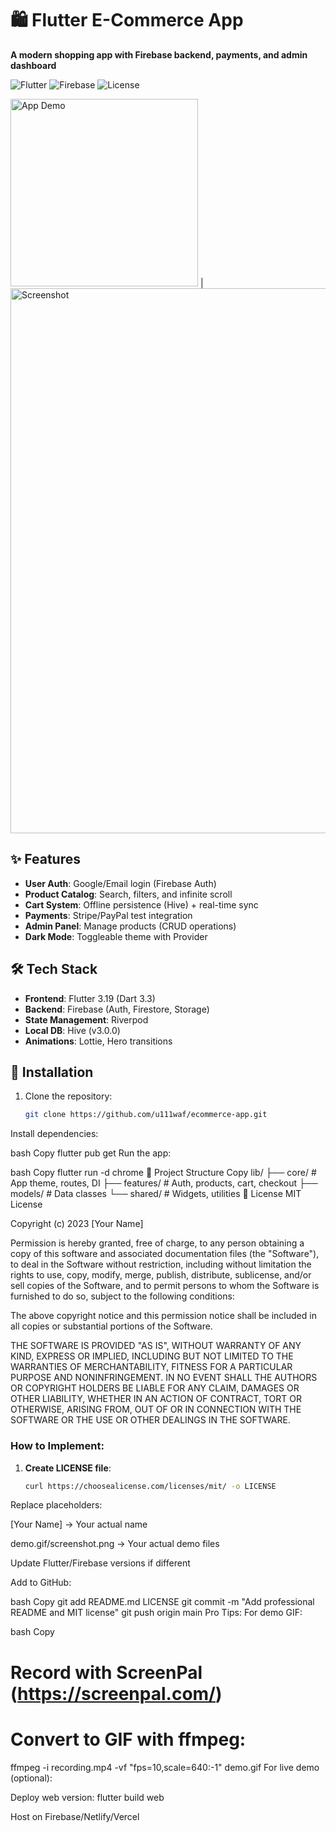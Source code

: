 # 🛍️ Flutter E-Commerce App
**A modern shopping app with Firebase backend, payments, and admin dashboard**  

![Flutter](https://img.shields.io/badge/Flutter-3.19-blue)
![Firebase](https://img.shields.io/badge/Firebase-Cloud-orange)
![License](https://img.shields.io/badge/License-MIT-green)

<p align="center">


  <img src="" alt="App Demo" width="300"> | 
 <img width="872" alt="Screenshot" src="https://github.com/user-attachments/assets/9c19cedd-9f24-4443-8553-226be2ed2717" />


</p>

## ✨ Features
- **User Auth**: Google/Email login (Firebase Auth)
- **Product Catalog**: Search, filters, and infinite scroll
- **Cart System**: Offline persistence (Hive) + real-time sync
- **Payments**: Stripe/PayPal test integration
- **Admin Panel**: Manage products (CRUD operations)
- **Dark Mode**: Toggleable theme with Provider

## 🛠 Tech Stack
- **Frontend**: Flutter 3.19 (Dart 3.3)
- **Backend**: Firebase (Auth, Firestore, Storage)
- **State Management**: Riverpod
- **Local DB**: Hive (v3.0.0)
- **Animations**: Lottie, Hero transitions

## 🚀 Installation
1. Clone the repository:
   ```bash
   git clone https://github.com/u111waf/ecommerce-app.git
Install dependencies:

bash
Copy
flutter pub get
Run the app:

bash
Copy
flutter run -d chrome
📂 Project Structure
Copy
lib/
├── core/          # App theme, routes, DI
├── features/      # Auth, products, cart, checkout
├── models/        # Data classes
└── shared/        # Widgets, utilities
📜 License
MIT License

Copyright (c) 2023 [Your Name]

Permission is hereby granted, free of charge, to any person obtaining a copy
of this software and associated documentation files (the "Software"), to deal
in the Software without restriction, including without limitation the rights
to use, copy, modify, merge, publish, distribute, sublicense, and/or sell
copies of the Software, and to permit persons to whom the Software is
furnished to do so, subject to the following conditions:

The above copyright notice and this permission notice shall be included in all
copies or substantial portions of the Software.

THE SOFTWARE IS PROVIDED "AS IS", WITHOUT WARRANTY OF ANY KIND, EXPRESS OR
IMPLIED, INCLUDING BUT NOT LIMITED TO THE WARRANTIES OF MERCHANTABILITY,
FITNESS FOR A PARTICULAR PURPOSE AND NONINFRINGEMENT. IN NO EVENT SHALL THE
AUTHORS OR COPYRIGHT HOLDERS BE LIABLE FOR ANY CLAIM, DAMAGES OR OTHER
LIABILITY, WHETHER IN AN ACTION OF CONTRACT, TORT OR OTHERWISE, ARISING FROM,
OUT OF OR IN CONNECTION WITH THE SOFTWARE OR THE USE OR OTHER DEALINGS IN THE
SOFTWARE.

### How to Implement:
1. **Create LICENSE file**:
   ```bash
   curl https://choosealicense.com/licenses/mit/ -o LICENSE
Replace placeholders:

[Your Name] → Your actual name

demo.gif/screenshot.png → Your actual demo files

Update Flutter/Firebase versions if different

Add to GitHub:

bash
Copy
git add README.md LICENSE
git commit -m "Add professional README and MIT license"
git push origin main
Pro Tips:
For demo GIF:

bash
Copy
# Record with ScreenPal (https://screenpal.com/)
# Convert to GIF with ffmpeg:
ffmpeg -i recording.mp4 -vf "fps=10,scale=640:-1" demo.gif
For live demo (optional):

Deploy web version: flutter build web

Host on Firebase/Netlify/Vercel
